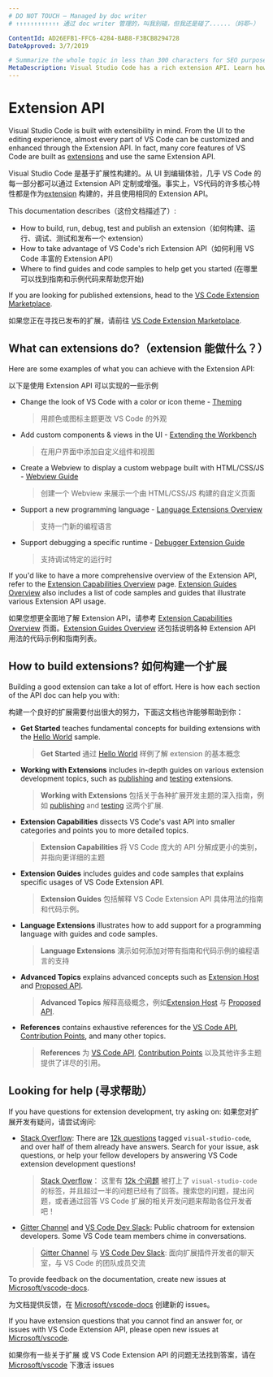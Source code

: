 ```yaml
---
# DO NOT TOUCH — Managed by doc writer
# ↑↑↑↑↑↑↑↑↑↑↑↑ 通过 doc writer 管理的，叫我别碰，但我还是碰了......（妈耶~）

ContentId: AD26EFB1-FFC6-4284-BAB8-F3BCB8294728
DateApproved: 3/7/2019

# Summarize the whole topic in less than 300 characters for SEO purpose
MetaDescription: Visual Studio Code has a rich extension API. Learn how to create your own extensions for VS Code.（ Visual Studio Code 拥有丰富的插件 API。学习如何为你的 VS Code 编写拓展插件。）
---
```


# Extension API

Visual Studio Code is built with extensibility in mind. From the UI to the editing experience, almost every part of VS Code can be customized and enhanced through the Extension API. In fact, many core features of VS Code are built as [extensions](https://github.com/Microsoft/vscode/tree/master/extensions) and use the same Extension API.

Visual Studio Code 是基于扩展性构建的。从 UI 到编辑体验，几乎 VS Code 的每一部分都可以通过 Extension API 定制或增强。事实上，VS代码的许多核心特性都是作为[extension](https://github.com/Microsoft/vscode/tree/master/extensions) 构建的，并且使用相同的 Extension API。

This documentation describes（这份文档描述了）:

- How to build, run, debug, test and publish an extension（如何构建、运行、调试、测试和发布一个 extension）
- How to take advantage of VS Code's rich Extension API（如何利用 VS Code 丰富的 Extension API）
- Where to find guides and code samples to help get you started (在哪里可以找到指南和示例代码来帮助您开始)

If you are looking for published extensions, head to the [VS Code Extension Marketplace](https://marketplace.visualstudio.com/vscode).

如果您正在寻找已发布的扩展，请前往 [VS Code Extension Marketplace](https://marketplace.visualstudio.com/vscode).

## What can extensions do?（extension 能做什么？）

Here are some examples of what you can achieve with the Extension API:

以下是使用 Extension API 可以实现的一些示例

- Change the look of VS Code with a color or icon theme - [Theming](/api/extension-capabilities/theming)  
  > 用颜色或图标主题更改 VS Code 的外观
- Add custom components & views in the UI - [Extending the Workbench](/api/extension-capabilities/extending-workbench)
  > 在用户界面中添加自定义组件和视图
- Create a Webview to display a custom webpage built with HTML/CSS/JS - [Webview Guide](/api/extension-guides/webview)
  > 创建一个 Webview 来展示一个由 HTML/CSS/JS 构建的自定义页面
- Support a new programming language - [Language Extensions Overview](/api/language-extensions/overview)
  > 支持一门新的编程语言
- Support debugging a specific runtime - [Debugger Extension Guide](/api/extension-guides/debugger-extension)
  > 支持调试特定的运行时

If you'd like to have a more comprehensive overview of the Extension API, refer to the [Extension Capabilities Overview](/api/extension-capabilities/overview) page. [Extension Guides Overview](/api/extension-guides/overview) also includes a list of code samples and guides that illustrate various Extension API usage.

如果您想更全面地了解 Extension API，请参考 [Extension Capabilities Overview](/api/extension-capabilities/overview) 页面。[Extension Guides Overview](/api/extension-guides/overview) 还包括说明各种 Extension API 用法的代码示例和指南列表。


## How to build extensions? 如何构建一个扩展

Building a good extension can take a lot of effort. Here is how each section of the API doc can help you with:  

构建一个良好的扩展需要付出很大的努力，下面这文档也许能够帮助到你：

- **Get Started** teaches fundamental concepts for building extensions with the [Hello World](https://github.com/Microsoft/vscode-extension-samples/tree/master/helloworld-sample) sample.
  > **Get Started** 通过 [Hello World](https://github.com/Microsoft/vscode-extension-samples/tree/master/helloworld-sample) 样例了解 extension 的基本概念
- **Working with Extensions** includes in-depth guides on various extension development topics, such as [publishing](/api/working-with-extensions/publishing-extension) and [testing](/api/working-with-extensions/testing-extension) extensions.
  > **Working with Extensions** 包括关于各种扩展开发主题的深入指南，例如 [publishing](/api/working-with-extensions/publishing-extension) and [testing](/api/working-with-extensions/testing-extension) 这两个扩展.
- **Extension Capabilities** dissects VS Code's vast API into smaller categories and points you to more detailed topics.
  > **Extension Capabilities** 将 VS Code 庞大的 API 分解成更小的类别，并指向更详细的主题
- **Extension Guides** includes guides and code samples that explains specific usages of VS Code Extension API.
  > **Extension Guides** 包括解释 VS Code Extension API 具体用法的指南和代码示例。
- **Language Extensions** illustrates how to add support for a programming language with guides and code samples.
  >  **Language Extensions** 演示如何添加对带有指南和代码示例的编程语言的支持
- **Advanced Topics** explains advanced concepts such as [Extension Host](/api/advanced-topics/extension-host) and [Proposed API](/api/advanced-topics/using-proposed-api).
  > **Advanced Topics** 解释高级概念，例如[Extension Host](/api/advanced-topics/extension-host) 与 [Proposed API](/api/advanced-topics/using-proposed-api).
- **References** contains exhaustive references for the [VS Code API](/api/references/vscode-api), [Contribution Points](/api/references/contribution-points), and many other topics.
  > **References** 为 [VS Code API](/api/references/vscode-api), [Contribution Points](/api/references/contribution-points) 以及其他许多主题提供了详尽的引用。

## Looking for help (寻求帮助）

If you have questions for extension development, try asking on:
如果您对扩展开发有疑问，请尝试询问:

- [Stack Overflow](https://stackoverflow.com/questions/tagged/visual-studio-code): There are [12k questions](https://stackoverflow.com/questions/tagged/visual-studio-code) tagged `visual-studio-code`, and over half of them already have answers. Search for your issue, ask questions, or help your fellow developers by answering VS Code extension development questions!
  > [Stack Overflow](https://stackoverflow.com/questions/tagged/visual-studio-code)： 这里有  [12k 个问题](https://stackoverflow.com/questions/tagged/visual-studio-code) 被打上了 `visual-studio-code` 的标签，并且超过一半的问题已经有了回答。搜索您的问题，提出问题，或者通过回答 VS Code 扩展的相关开发问题来帮助各位开发者吧！
- [Gitter Channel](https://gitter.im/Microsoft/vscode) and [VS Code Dev Slack](https://join.slack.com/t/vscode-dev-community/shared_invite/enQtMjIxOTgxNDE3NzM0LWU5M2ZiZDU1YjBlMzdlZjA2YjBjYzRhYTM5NTgzMTAxMjdiNWU0ZmQzYWI3MWU5N2Q1YjBiYmQ4MzY0NDE1MzY): Public chatroom for extension developers. Some VS Code team members chime in conversations.
  > [Gitter Channel](https://gitter.im/Microsoft/vscode) 与 [VS Code Dev Slack](https://join.slack.com/t/vscode-dev-community/shared_invite/enQtMjIxOTgxNDE3NzM0LWU5M2ZiZDU1YjBlMzdlZjA2YjBjYzRhYTM5NTgzMTAxMjdiNWU0ZmQzYWI3MWU5N2Q1YjBiYmQ4MzY0NDE1MzY): 面向扩展插件开发者的聊天室，与 VS Code 的团队成员交流

To provide feedback on the documentation, create new issues at [Microsoft/vscode-docs](https://github.com/Microsoft/vscode-docs/issues).  

为文档提供反馈，在 [Microsoft/vscode-docs](https://github.com/Microsoft/vscode-docs/issues) 创建新的 issues。

If you have extension questions that you cannot find an answer for, or issues with VS Code Extension API, please open new issues at [Microsoft/vscode](https://github.com/Microsoft/vscode/issues).  

如果你有一些关于扩展 或 VS Code Extension API 的问题无法找到答案，请在 [Microsoft/vscode](https://github.com/Microsoft/vscode/issues) 下激活 issues
